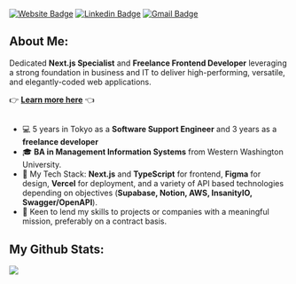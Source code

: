 <!-- ![Header image](https://github.com/alvara/alvara/blob/master/github-banner.png) -->


[![Website Badge](https://img.shields.io/badge/-My_Portfolio-e34f26?style=flat-square&logo=HTML5&logoColor=white&link=https://jessealvarado.com/)](https://jessealvarado.com/)
[![Linkedin Badge](https://img.shields.io/badge/-LinkedIn-blue?style=flat-square&logo=Linkedin&logoColor=white&link=https://www.linkedin.com/in/jesse-alvarado/)](https://www.linkedin.com/in/jesse-alvarado/)
[![Gmail Badge](https://img.shields.io/badge/-Email_Me-d14836?style=flat-square&logo=Minutemailer&logoColor=white&link=mailto:contact@jessealvarado.com)](mailto:contact@jessealvarado.com)

## About Me:
Dedicated **Next.js Specialist** and **Freelance Frontend Developer** leveraging a strong foundation in business and IT to deliver high-performing, versatile, and elegantly-coded web applications. 

:point_right: [**Learn more here**](https://www.jessealvarado.com) :point_left: 

## 
-  💻 5 years in Tokyo as a **Software Support Engineer** and 3 years as a **freelance developer**
-  🎓 **BA in Management Information Systems** from Western Washington University.
-  🌱 My Tech Stack: **Next.js** and **TypeScript** for frontend, **Figma** for design, **Vercel** for deployment, and a variety of API based technologies depending on objectives (**Supabase, Notion, AWS, InsanityIO, Swagger/OpenAPI**).
-  :car: Keen to lend my skills to projects or companies with a meaningful mission, preferably on a contract basis.

## My Github Stats:
![](https://github-readme-stats.vercel.app/api?username=alvara&show_icons=true&hide_border=true&hide_title=true&hide=stars)

  
